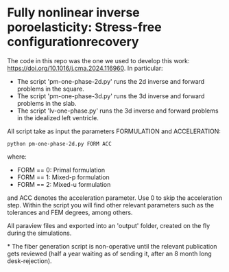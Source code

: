 # Fully nonlinear inverse poroelasticity: Stress-free configurationrecovery

The code in this repo was the one we used to develop this work: https://doi.org/10.1016/j.cma.2024.116960. In particular:

- The script 'pm-one-phase-2d.py' runs the 2d inverse and forward problems in the square. 
- The script 'pm-one-phase-3d.py' runs the 3d inverse and forward problems in the slab. 
- The script 'lv-one-phase.py' runs the 3d inverse and forward problems in the idealized left ventricle. 

All script take as input the parameters FORMULATION and ACCELERATION:

    python pm-one-phase-2d.py FORM ACC

where:
 - FORM == 0: Primal formulation
 - FORM == 1: Mixed-p formulation
 - FORM == 2: Mixed-u formulation

and ACC denotes the acceleration parameter. Use 0 to skip the acceleration step. Within the script you will find other relevant parameters such as the tolerances and FEM degrees, among others. 

All paraview files and exported into an 'output' folder, created on the fly during the simulations.

\* The fiber generation script is non-operative until the relevant publication gets reviewed (half a year waiting as of sending it, after an 8 month long desk-rejection).
